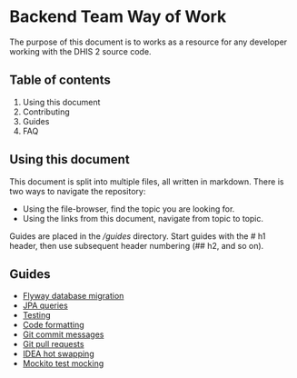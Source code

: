 # Backend Team Way of Work

The purpose of this document is to works as a resource for any developer working with the DHIS 2 source code.

## Table of contents

1. Using this document
2. Contributing
3. Guides
3. FAQ

## Using this document

This document is split into multiple files, all written in markdown. There is two ways to navigate the repository:

* Using the file-browser, find the topic you are looking for.
* Using the links from this document, navigate from topic to topic.

Guides are placed in the _/guides_ directory. Start guides with the \# h1 header, then use subsequent header numbering (\## h2, and so on).

## Guides

* [Flyway database migration](guides/db_migration.md)
* [JPA queries](guides/jpa_api.md)
* [Testing](guides/testing.md)
* [Code formatting](guides/code_formatting.md)
* [Git commit messages](guides/git_commit_messages.md)
* [Git pull requests](guides/git_pull_requests.md)
* [IDEA hot swapping](guides/idea_hot_swapping.md)
* [Mockito test mocking](guides/test_mocking.md)
